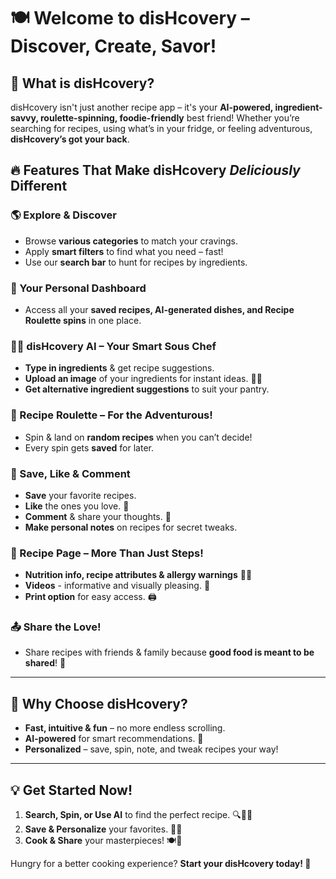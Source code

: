 # 🍽️ Welcome to **disHcovery** – Discover, Create, Savor!

## 🚀 What is disHcovery?

disHcovery isn't just another recipe app – it's your **AI-powered, ingredient-savvy, roulette-spinning, foodie-friendly** best friend! Whether you’re searching for recipes, using what’s in your fridge, or feeling adventurous, **disHcovery’s got your back**.

## 🔥 Features That Make disHcovery *Deliciously* Different  

### **🌎 Explore & Discover**  
- Browse **various categories** to match your cravings.
- Apply **smart filters** to find what you need – fast!  
- Use our **search bar** to hunt for recipes by ingredients.

### **🔎 Your Personal Dashboard**  
- Access all your **saved recipes, AI-generated dishes, and Recipe Roulette spins** in one place.

### **🧑‍🍳 disHcovery AI – Your Smart Sous Chef**  
- **Type in ingredients** & get recipe suggestions.
- **Upload an image** of your ingredients for instant ideas. 🤖📸
- **Get alternative ingredient suggestions** to suit your pantry.

### **🎰 Recipe Roulette – For the Adventurous!**  
- Spin & land on **random recipes** when you can’t decide!
- Every spin gets **saved** for later.

### **💾 Save, Like & Comment**  
- **Save** your favorite recipes.
- **Like** the ones you love. 💖
- **Comment** & share your thoughts. 📝
- **Make personal notes** on recipes for secret tweaks.

### **👀 Recipe Page – More Than Just Steps!**  
- **Nutrition info, recipe attributes & allergy warnings** 🥦🚨
- **Videos** - informative and visually pleasing. 🎥
- **Print option** for easy access. 🖨️

### **📤 Share the Love!**  
- Share recipes with friends & family because **good food is meant to be shared**! 💌

---  

## 🌟 Why Choose disHcovery?  
- **Fast, intuitive & fun** – no more endless scrolling.
- **AI-powered** for smart recommendations. 🤖
- **Personalized** – save, spin, note, and tweak recipes your way!  

---  

## 💡 Get Started Now!  
1. **Search, Spin, or Use AI** to find the perfect recipe. 🔍🎰🤖  
2. **Save & Personalize** your favorites. 💾💖  
3. **Cook & Share** your masterpieces! 🍽️📸  

Hungry for a better cooking experience? **Start your disHcovery today! 🚀**

